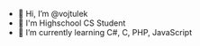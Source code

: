 - 👋 Hi, I’m @vojtulek
- 📖 I'm Highschool CS Student
- 🌱 I’m currently learning C#, C, PHP, JavaScript
